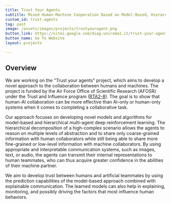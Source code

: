 ```yaml
---
title: Trust Your Agents
subtitle: Mixed Human-Machine Cooperation Based on Model-Based, Hierarchical and Communication-Augmented Reinforcement Learning
custom_id: trust-agents
tag: past
image: /assets/images/projects/trustyouragent.png
button_link: https://sites.google.com/diag.uniroma1.it/trust-your-agents/home
button_name: Go To Website
layout: projects

---
```



## Overview

We are working on the "Trust your agents" project, which aims to develop a novel approach to the collaboration between humans and machines. The project is funded by the Air Force Office of Scientific Research (AFOSR) under the Trust and Influence program ([RTA2-8](https://www.grants.gov/web/grants/view-opportunity.html?oppId=334084)). The goal is to show that human-AI collaboration can be more effective than AI-only or human-only systems when it comes to completing a collaborative task.

Our approach focuses on developing novel models and algorithms for model-based and hierarchical multi-agent deep reinforcement learning. The hierarchical decomposition of a high-complex scenario allows the agents to reason on multiple levels of abstraction and to share only coarse-grained information with human collaborators while still being able to share more fine-grained or low-level information with machine collaborators. By using appropriate and interpretable communication systems, such as images, text, or audio, the agents can transmit their internal representations to human teammates, who can thus acquire greater confidence in the abilities of their machine partner.

We aim to develop trust between humans and artificial teammates by using the prediction capabilities of the model-based approach combined with explainable communication. The learned models can also help in explaining, monitoring, and possibly driving the factors that most influence human behaviors.
